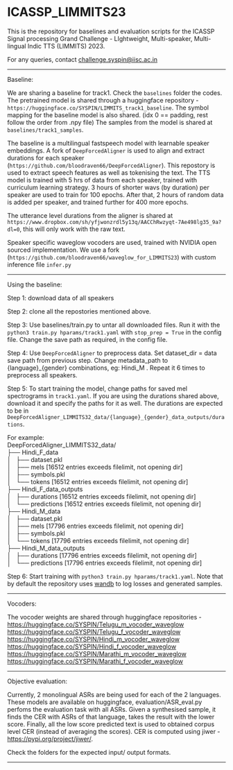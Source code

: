 # ICASSP_LIMMITS23
This is the repository for baselines and evaluation scripts for the ICASSP Signal processing Grand Challenge - LIghtweight, Multi-speaker, Multi-lingual Indic TTS (LIMMITS) 2023.

For any queries, contact challenge.syspin@iisc.ac.in

---

Baseline:

We are sharing a baseline for track1. Check the `baselines` folder the codes. The pretrained model is shared through a huggingface repository - `https://huggingface.co/SYSPIN/LIMMITS_track1_baseline`. The symbol mapping for the baseline model is also shared. (idx 0 == padding, rest follow the order from .npy file) The samples from the model is shared at `baselines/track1_samples`.

The baseline is a multilingual fastspeech model with learnable speaker embeddings. A fork of `DeepForcedAligner` is used to align and extract durations for each speaker (`https://github.com/bloodraven66/DeepForcedAligner`). This repostory is used to extract speech features as well as tokenising the text. The TTS model is trained with 5 hrs of data from each speaker, trained with curriculum learning strategy. 3 hours of shorter wavs (by duration) per speaker are used to train for 100 epochs. After that, 2 hours of random data is added per speaker, and trained further for 400 more epochs.

The utterance level durations from the aligner is shared at `https://www.dropbox.com/sh/yfjwonzrdl5y13q/AACChRwzyqt-7Ae498lg35_9a?dl=0`, this will only work with the raw text.

Speaker specific waveglow vocoders are used, trained with NVIDIA open sourced implementation. We use a fork (`https://github.com/bloodraven66/waveglow_for_LIMMITS23`) with custom inference file `infer.py`

---
Using the baseline:

Step 1: download data of all speakers

Step 2: clone all the repostories mentioned above.

Step 3: Use baselines/train.py to untar all downloaded files. Run it with the `python3 train.py hparams/track1.yaml` with `stop_prep = True` in the config file. Change the save path as required, in the config file.

Step 4: Use `DeepForcedAligner` to preprocess data. Set dataset_dir = data save path from previous step. Change metadata_path to {language}_{gender} combinations, eg: Hindi_M . Repeat it 6 times to preprocess all speakers.

Step 5: To start training the model, change paths for saved mel spectrograms in `track1.yaml`. If you are using the durations shared above, download it and specify the paths for it as well. The durations are expected to be in `DeepForcedAligner_LIMMITS32_data/{language}_{gender}_data_outputs/durations`. 

For example: <br>
DeepForcedAligner_LIMMITS32_data/ <br>
├── Hindi_F_data <br>
│   ├── dataset.pkl <br>
│   ├── mels [16512 entries exceeds filelimit, not opening dir] <br>
│   ├── symbols.pkl <br>
│   └── tokens [16512 entries exceeds filelimit, not opening dir] <br>
├── Hindi_F_data_outputs <br>
│   ├── durations [16512 entries exceeds filelimit, not opening dir] <br>
│   └── predictions [16512 entries exceeds filelimit, not opening dir] <br>
├── Hindi_M_data <br>
│   ├── dataset.pkl <br>
│   ├── mels [17796 entries exceeds filelimit, not opening dir] <br>
│   ├── symbols.pkl <br>
│   └── tokens [17796 entries exceeds filelimit, not opening dir] <br>
├── Hindi_M_data_outputs <br>
│   ├── durations [17796 entries exceeds filelimit, not opening dir] <br>
│   └── predictions [17796 entries exceeds filelimit, not opening dir] <br>


Step 6: Start training with `python3 train.py hparams/track1.yaml`. Note that by default the repository uses [wandb](https://wandb.ai/) to log losses and generated samples. 

---

Vocoders:

The vocoder weights are shared through huggingface repositories - <br>
https://huggingface.co/SYSPIN/Telugu_m_vocoder_waveglow <br>
https://huggingface.co/SYSPIN/Telugu_f_vocoder_waveglow <br>
https://huggingface.co/SYSPIN/Hindi_m_vocoder_waveglow <br>
https://huggingface.co/SYSPIN/Hindi_f_vocoder_waveglow <br>
https://huggingface.co/SYSPIN/Marathi_m_vocoder_waveglow <br>
https://huggingface.co/SYSPIN/Marathi_f_vocoder_waveglow <br>



---

Objective evaluation:

Currently, 2 monolingual ASRs are being used for each of the 2 languages. These models are available on huggingface, evaluation/ASR_eval.py perfoms the evaluation task with all ASRs. Given a synthesised sample, it finds the CER with ASRs of that language, takes the result with the lower score. Finally, all the low score predicted text is used to obtained corpus level CER (instead of averaging the scores). CER is computed using jiwer - https://pypi.org/project/jiwer/.

Check the folders for the expected input/ output formats.

---


